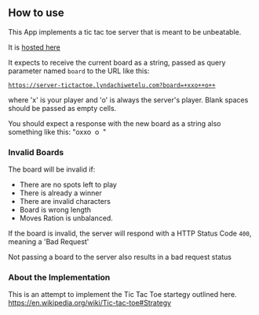 ## How to use 
This App implements a tic tac toe server that is meant to be unbeatable.

It is [hosted here](https://server-tictactoe.lyndachiwetelu.com/) 

It expects to receive the current board as a string, passed as query parameter named `board` to the URL like this:

[`https://server-tictactoe.lyndachiwetelu.com?board=+xxo++o++`](https://server-tictactoe.lyndachiwetelu.com?board=+xxo++o++)

where 'x' is your player and 'o' is always the server's player. Blank spaces should be passed as empty cells.

You should expect a response with the new board as a string also something like this:
"oxxo&nbsp;&nbsp;o&nbsp;&nbsp;"

### Invalid Boards

The board will be invalid if:
- There are no spots left to play
- There is already a winner
- There are invalid characters
- Board is wrong length
- Moves Ration is unbalanced.

If the board is invalid, the server will respond with a HTTP Status Code `400`, meaning a 'Bad Request'

Not passing a board to the server also results in a bad request status

### About the Implementation

This is an attempt to implement the Tic Tac Toe startegy outlined here.
https://en.wikipedia.org/wiki/Tic-tac-toe#Strategy


